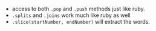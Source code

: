 * access to both `.pop` and `.push` methods just like ruby.
* `.splits` and `.joins` work much like ruby as well
* `.slice(startNumber, endNumber)` will extract the words.